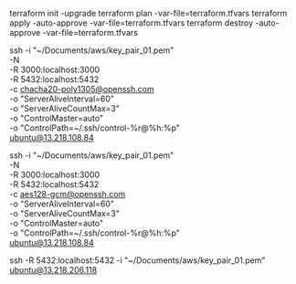 
terraform init -upgrade
terraform plan -var-file=terraform.tfvars
terraform apply -auto-approve -var-file=terraform.tfvars
terraform destroy -auto-approve -var-file=terraform.tfvars

ssh -i "~/Documents/aws/key_pair_01.pem" \
     -N \
     -R 3000:localhost:3000 \
     -R 5432:localhost:5432 \
     -c chacha20-poly1305@openssh.com \
     -o "ServerAliveInterval=60" \
     -o "ServerAliveCountMax=3" \
     -o "ControlMaster=auto" \
     -o "ControlPath=~/.ssh/control-%r@%h:%p" \
     ubuntu@13.218.108.84

ssh -i "~/Documents/aws/key_pair_01.pem" \
     -N \
     -R 3000:localhost:3000 \
     -R 5432:localhost:5432 \
     -c aes128-gcm@openssh.com \
     -o "ServerAliveInterval=60" \
     -o "ServerAliveCountMax=3" \
     -o "ControlMaster=auto" \
     -o "ControlPath=~/.ssh/control-%r@%h:%p" \
     ubuntu@13.218.108.84

ssh -R 5432:localhost:5432 -i "~/Documents/aws/key_pair_01.pem" ubuntu@13.218.206.118